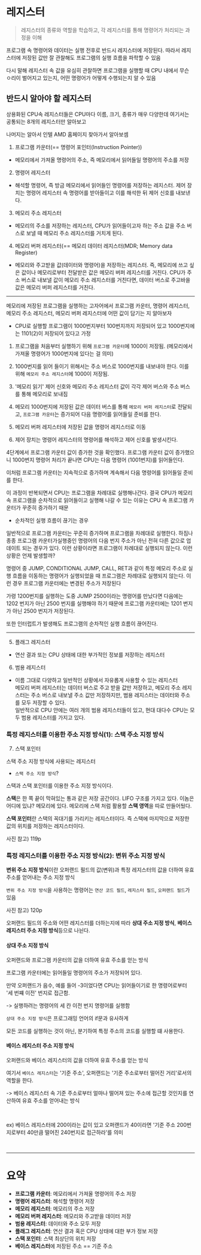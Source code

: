 # 레지스터

> 레지스터의 종류와 역할을 학습하고, 각 레지스터를 통해 명령어가 처리되는 과정을 이해

프로그램 속 명령어와 데이터는 실행 전후로 반드시 레지스터에 저장된다. 따라서 레지스터에 저장된 값만 잘 관찰해도 프로그램의 실행 흐름을 파학할 수 있음

다시 말해 레지스터 속 값을 유심히 관찰하면 프로그램을 실행할 때 CPU 내에서 무슨 ㅇ리이 벌어지고 있는지, 어떤 명령어가 어떻게 수행되는지 알 수 있음

## 반드시 알아야 할 레지스터

상용화된 CPU속 레지스터들은 CPU마다 이름, 크기, 종류가 매우 다양한데 여기서는 공통되는 8개의 레지스터만 알아보고

나머지는 알아서 인텔 AMD 홈페이지 찾아가서 알아보셈

1. 프로그램 카운터(== 명령어 포인터(Instruction Pointer))

- 메모리에서 가져올 명령어의 주소, 즉 메모리에서 읽어들일 명령어의 주소를 저장

2. 명령어 레지스터

- 해석할 명령어, 즉 방금 메모리에서 읽어들인 명령어를 저장하는 레지스터. 제어 장치는 명령어 레지스터 속 명령어를 받아들이고 이를 해석한 뒤 제어 신호를 내보낸다.

3. 메모리 주소 레지스터

- 메모리의 주소를 저장하는 레지스터, CPU가 읽어들이고자 하는 주소 값을 주소 버스로 보낼 때 메모리 주소 레지스터를 거치게 된다.

4. 메모리 버퍼 레지스터(== 메모리 데이터 레지스터(MDR; Memory data Register)

- 메모리와 주고받을 값(데이터와 명령어)을 저장하는 레지스터. 즉, 메모리에 쓰고 싶은 값이나 메모리로부터 전달받은 값은 메모리 버퍼 레지스터를 거친다. CPU가 주소 버스로 내보낼 값이 메모리 주소 레지스터를 거친다면, 데이터 버스로 주고바을 값은 메모리 버퍼 레지스터를 거친다.

---

메모리에 저장된 프로그램을 실행하는 고자어에서 프로그램 카운터, 명령어 레지스터, 메모리 주소 레지스터, 메모리 버퍼 레지스터에 어떤 값이 담기는 지 알아보자

- CPU로 실행할 프로그램이 1000번지부터 100번지까지 저장되어 있고 1000번지에는 1101(2)이 저장되어 있다고 가정

1. 프로그램을 처음부터 실행하기 위해 `프로그램 카운터`에 1000이 저장됨. (메모리에서 가져올 명령어가 1000번지에 있다는 걸 의미)

2. 1000번지를 읽어 들이기 위해서는 주소 버스로 1000번지를 내보내야 한다. 이를 위해 `메모리 주소 레지스터`에 1000이 저장됨.

3. '메모리 읽기' 제어 신호와 메모리 주소 레지스터 값이 각각 제어 버스와 주소 버스를 통해 메모리로 보내짐

4. 메모리 1000번지에 저장된 값은 데이터 버스를 통해 `메모리 버퍼 레지스터`로 전달되고, `프로그램 카운터`는 증가되어 다음 명령어를 읽어들일 준비를 한다.

5. 메모리 버퍼 레지스터에 저장된 값을 명령어 레지스터로 이동

6. 제어 장치는 명령어 레지스터의 명령어를 해석하고 제어 신호를 발생시킨다.

4단계에서 프로그램 카운터 값이 증가한 것을 확인했다. 프로그램 카운터 값이 증가했으니 1000번지 명령어 처리가 끝나면 CPU는 다음 명령어 (1001번지)를 읽어들인다.

이처럼 프로그램 카운터는 지속적으로 증가하며 계속해서 다음 명령어를 읽어들일 준비를 한다.

이 과정이 반복되면서 CPU는 프로그램을 차례대로 실행해나간다. 결국 CPU가 메모리 속 프로그램을 순차적으로 읽어들이고 실행해 나갈 수 있는 이유는 CPU 속 프로그램 카운터가 꾸준히 증가하기 때문

- 순차적인 실행 흐름이 끊기는 경우

일반적으로 프로그램 카운터는 꾸준히 증가하며 프로그램을 차례대로 실행한다. 하짐나 종종 프로그램 카운터가실행중인 명령어의 다음 번지 주소가 아닌 전혀 다른 값으로 업데이트 되는 경우가 있다. 이런 상황이라면 프로그램이 차례대로 실행되지 않는다. 이런 상황은 언제 발생할까?

명령어 중 JUMP, CONDITIONAL JUMP, CALL, RET과 같이 특정 메모리 주소로 실행 흐름을 이동하는 명령어가 실행되었을 때 프로그램은 차례대로 실행되지 않는다. 이런 경우 프로그램 카운터에는 변경된 주소가 저장된다

가령 1200번지를 실행하는 도중 JUMP 2500이라는 명령어를 만났다면 다음에는 1202 번지가 아닌 2500 번지를 실행해야 하기 때문에 프로그램 카운터에는 1201 번지가 아닌 2500 번지가 저장된다.

또한 인터럽트가 발생해도 프로그램의 순차적인 실행 흐름이 끊어진다.

---

5. 플래그 레지스터

- 연산 결과 또는 CPU 상태에 대한 부가적인 정보를 저장하는 레지스터

6. 범용 레지스터

- 이름 그대로 다양하고 일반적인 상황에서 자유롭게 사용할 수 있는 레지스터 <br> 메모리 버퍼 레지스터는 데이터 버스로 주고 받을 값만 저장하고, 메모리 주소 레지스터는 주소 버스로 내보낼 주소 값만 저장하지만, 범용 레지스터는 데이터와 주소를 모두 저장할 수 있다.<br> 일반적으로 CPU 안에는 여러 개의 범용 레지스터들이 있고, 현대 대다수 CPU는 모두 범용 레지스터를 가지고 있다.

### 특정 레지스터를 이용한 주소 지정 방식(1): 스택 주소 지정 방식

7. 스택 포인터

스택 주소 지정 방식에 사용되는 레지스터

- `스택 주소 지정 방식`?

스택과 스택 포인터를 이용한 주소 지정 방식이다.

**스택**은 한 쪽 끝이 막혀있는 통과 같은 저장 공간이다. LIFO 구조를 가지고 있다. 이놈은 어디에 있냐? 메모리에 있다. 메모리에 스택 처럼 활용할 **스택 영역**을 따로 만들어뒀다.

**스택 포인터**란 스택의 꼭대기를 가리키는 레지스터이다. 즉 스택에 마지막으로 저장한 값의 위치를 저장하는 레지스터이다.

사진 참고) 119p

### 특정 레지스터를 이용한 주소 지정 방식(2): 변위 주소 지정 방식

**변위 주소 지정 방식**이란 오퍼랜드 필드의 값(변위)과 특정 레지스터의 값을 더하여 유효 주소를 얻어내는 주소 지정 방식

`변위 주소 지정 방식`을 사용하는 명령어는 `연산 코드 필드`, `레지스터 필드`, `오퍼랜드 필드`가 있음

사진 참고) 120p

오퍼랜드 필드의 주소와 어떤 레지스터를 더하는지에 따라 **상대 주소 지정 방식**, **베이스 레지스터 주소 지정 방식**등으로 나뉜다.

#### 상대 주소 지정 방식

오퍼랜드와 프로그램 카운터의 값을 더하여 유효 주소를 얻는 방식

프로그램 카운터에는 읽어들일 명령어의 주소가 저장되어 있다.

만약 오퍼랜드가 음수, 예를 들어 -3이었다면 CPU는 읽어들이기로 한 명령어로부터 '세 번쨰 이전' 번지로 접근함.

-> 실행하려는 명령어의 세 칸 이전 번지 명령어를 실행함

`상대 주소 지정 방식`은 프로그래밍 언어의 if문과 유사하게

모든 코드를 실행하는 것이 아닌, 분기하여 특정 주소의 코드를 실행할 떄 사용한다.

#### 베이스 레지스터 주소 지정 방식

오퍼랜드와 베이스 레지스터의 값을 더하여 유효 주소를 얻는 방식

여기서 `베이스 레지스터`는 '기준 주소', 오퍼랜드는 '기준 주소로부터 떨어진 거리'로서의 역할을 한다.

-> 베이스 레지스터 속 기준 주소로부터 얼마나 떨어져 있는 주소에 접근할 것인지를 연산하여 유효 주소를 얻어내는 방식

<br>

ex) 베이스 레지스터에 200이라는 값이 있고 오퍼랜드가 40이라면 '기준 주소 200번지로부터 40만큼 떨어진 240번지로 접근하라'를 의미

<br><hr>
# 요약

- **프로그램 카운터**: 메모리에서 가져올 명령어의 주소 저장
- **명령어 레지스터**: 해석할 명령어 저장
- **메모리 레지스터**: 메모리의 주소 저장
- **메모리 버퍼 레지스터**: 메모리와 주고받을 데이터 저장
- **범용 레지스터**: 데이터와 주소 모두 저장
- **플래그 레지스터**: 연산 결과 혹은 CPU 상태에 대한 부가 정보 저장
- **스택 포인터**: 스택 최상단의 위치 저장
- **베이스 레지스터**에 저장된 주소 == 기준 주소